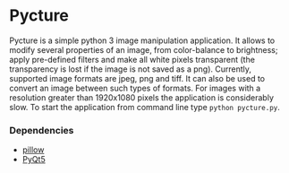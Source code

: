 # Pycture

Pycture is a simple python 3 image manipulation application. It allows to modify several properties of an image, from color-balance to brightness; apply pre-defined filters and make all white pixels transparent (the transparency is lost if the image is not saved as a png).
Currently, supported image formats are jpeg, png and tiff. It can also be used to convert an image between such types of formats.
For images with a resolution greater than 1920x1080 pixels the application is considerably slow.
To start the application from command line type `python pycture.py`.

### Dependencies
- [pillow](https://python-pillow.org/)
- [PyQt5](https://pypi.org/project/PyQt5/)